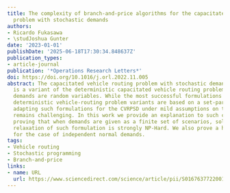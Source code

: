 ```yaml
---
title: The complexity of branch-and-price algorithms for the capacitated vehicle routing
  problem with stochastic demands
authors:
- Ricardo Fukasawa
- \studJoshua Gunter
date: '2023-01-01'
publishDate: '2025-06-18T17:30:34.848637Z'
publication_types:
- article-journal
publication: '*Operations Research Letters*'
doi: https://doi.org/10.1016/j.orl.2022.11.005
abstract: The capacitated vehicle routing problem with stochastic demands (CVRPSD)
  is a variant of the deterministic capacitated vehicle routing problem where customer
  demands are random variables. While the most successful formulations for several
  deterministic vehicle-routing problem variants are based on a set-partitioning formulation,
  adapting such formulations for the CVRPSD under mild assumptions on the demands
  remains challenging. In this work we provide an explanation to such challenge, by
  proving that when demands are given as a finite set of scenarios, solving the LP
  relaxation of such formulation is strongly NP-Hard. We also prove a hardness result
  for the case of independent normal demands.
tags:
- Vehicle routing
- Stochastic programming
- Branch-and-price
links:
- name: URL
  url: https://www.sciencedirect.com/science/article/pii/S0167637722001468
---
```

